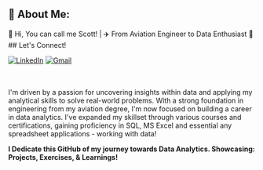 ## 💫 About Me:
👋 Hi, You can call me Scott! | ✈️  From Aviation Engineer to Data Enthusiast 🚀 ## Let's Connect!

[![LinkedIn](https://img.shields.io/badge/LinkedIn-0077B5?style=for-the-badge&logo=linkedin&logoColor=white&labelColor=blue)]([https://www.linkedin.com/in/[your-linkedin-profile]](https://www.linkedin.com/in/gabgandolpos/)) 
[![Gmail](https://img.shields.io/badge/Gmail-D14836?style=for-the-badge&logo=gmail&logoColor=white&labelColor=red)](mailto:scottgandolpos@gmail.com)

<br><br> I'm driven by a passion for uncovering insights within data and applying my analytical skills to solve real-world problems. With a strong foundation in engineering from my aviation degree, I'm now focused on building a career in data analytics. I've expanded my skillset through various courses and certifications, gaining proficiency in SQL, MS Excel and essential any spreadsheet applications - working with data!<br>

**I Dedicate this GitHub of my journey towards Data Analytics. Showcasing: Projects, Exercises, & Learnings!**
